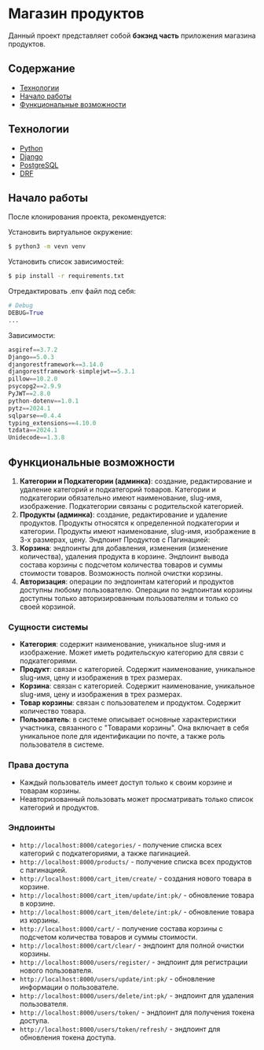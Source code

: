 # Магазин продуктов
Данный проект представляет собой **бэкэнд часть** приложения магазина продуктов.

## Содержание
- [Технологии](#технологии)
- [Начало работы](#начало-работы)
- [Функциональные возможности](#функциональные-возможности)

## Технологии
- [Python](https://www.python.org/)
- [Django](https://www.djangoproject.com/)
- [PostgreSQL](https://www.postgresql.org/)
- [DRF](https://www.django-rest-framework.org/)


## Начало работы
После клонирования проекта, рекомендуется:

Установить виртуальное окружение:
```sh
$ python3 -m vevn venv
```

Установить список зависимостей:
```sh
$ pip install -r requirements.txt
```

Отредактировать .env файл под себя:
```python
# Debug
DEBUG=True
...
```

Зависимости:
```python
asgiref==3.7.2
Django==5.0.3
djangorestframework==3.14.0
djangorestframework-simplejwt==5.3.1
pillow==10.2.0
psycopg2==2.9.9
PyJWT==2.8.0
python-dotenv==1.0.1
pytz==2024.1
sqlparse==0.4.4
typing_extensions==4.10.0
tzdata==2024.1
Unidecode==1.3.8
```

## Функциональные возможности
1. **Категории и Подкатегории (админка)**:
создание, редактирование и удаление категорий и подкатегорий товаров.
Категории и подкатегории обязательно имеют наименование, slug-имя, изображение.
Подкатегории связаны с родительской категорией.
2. **Продукты (админка)**: 
создание, редактирование и удаление продуктов.
Продукты относятся к определенной подкатегории и категории.
Продукты имеют наименование, slug-имя, изображение в 3-х размерах, цену.
Эндпоинт Продуктов с Пагинацией:
3. **Корзина**: 
эндпоинты для добавления, изменения (изменение количества), удаления продукта в корзине.
Эндпоинт вывода состава корзины с подсчетом количества товаров и суммы стоимости товаров.
Возможность полной очистки корзины.
4. **Авторизация**:
операции по эндпоинтам категорий и продуктов доступны любому пользователю.
Операции по эндпоинтам корзины доступны только авторизированным пользователям и только со своей корзиной.


### Сущности системы
* **Категория**: содержит наименование, уникальное slug-имя и изображение.
Может иметь родительскую категорию для связи с подкатегориями.
* **Продукт**: связан с категорией.
Содержит наименование, уникальное slug-имя, цену и изображения в трех размерах.
* **Корзина**: связан с категорией.
Содержит наименование, уникальное slug-имя, цену и изображения в трех размерах.
* **Товар корзины**: связан с пользователем и продуктом.
Содержит количество товара.
* **Пользователь**: в системе описывает основные характеристики участника, связанного с "Товарами корзины". Она включает в себя уникальное поле для идентификации по почте, а также роль пользователя в системе.

### Права доступа
* Каждый пользователь имеет доступ только к своим корзине и товарам корзины.
* Неавторизованный пользовать может просматривать только список категорий и продуктов.

### Эндпоинты
* `http://localhost:8000/categories/` - получение списка всех категорий с подкатегориями, а также пагинацией.
* `http://localhost:8000/products/` - получение списка всех продуктов с пагинацией.
* `http://localhost:8000/cart_item/create/` - создания нового товара в корзине.
* `http://localhost:8000/cart_item/update/int:pk/` - обновление товара в корзине.
* `http://localhost:8000/cart_item/delete/int:pk/` - обновление товара из корзины.
* `http://localhost:8000/cart/` - получение состава корзины с подсчетом количества товаров и суммы стоимости.
* `http://localhost:8000/cart/clear/` - эндпоинт для полной очистки корзины.
* `http://localhost:8000/users/register/` - эндпоинт для регистрации нового пользователя.
* `http://localhost:8000/users/update/int:pk/` - обновление информации о пользователе.
* `http://localhost:8000/users/delete/int:pk/` - эндпоинт для удаления пользователя.
* `http://localhost:8000/users/token/` - эндпоинт для получения токена доступа.
* `http://localhost:8000/users/token/refresh/` - эндпоинт для обновления токена доступа.
